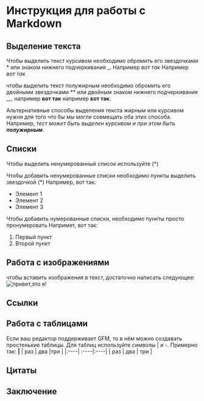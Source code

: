 # Инструкция для работы с Markdown

## Выделение текста


Чтобы выделить текст курсивом необходимо обромить его звездочками * или знаком нижнего подчеркивания _.
 Например _вот так_
 Например *вот так*

чтобы выделить текст полужирным необходимо обромить его двойными звездочками ** или двойным знаком нижнего подчеркивания __. 
например __вот так__
например **вот так**.
 
 Альтернативные способы выделения текста жирным или курсивом нужня для того что бы мы могли совмещать оба этих способа.
 Например, _тест может быть выделен курсивом и при этом быть **полужирным**_.


## Списки 
Чтобы выделить ненумерованный список используйте (*)

Чтобы добавить ненумерованные списки необходимо пункты выделить звездочкой (*)
Например, вот так:
* Элемент 1
* Элемент 2
* Элемент 3

Чтобы добавить нумерованные списки, необходимо пункты просто пронумеровать 
Напримет, вот так:
1. Первый пункт
2. Второй пункт

## Работа с изображениями
 чтобы вставить изображения в текст, достаточно написать следующее:
 ![привет,это я!](City.jpg) 




## Ссылки

## Работа с таблицами
Если ваш редактор поддерживает GFM, то в нём можно создавать простенькие таблицы. Для таблиц используйте символы | и -. Примерно так: 
**|**
| раз | два  |три  |
|:----| :----|:----|
| раз | два  | три |


## Цитаты 

## Заключение 